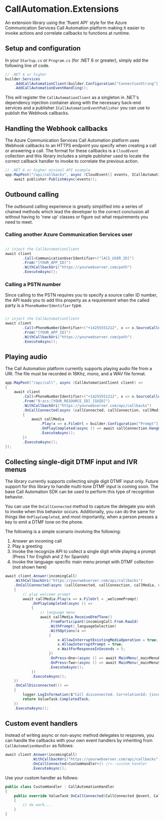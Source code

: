 # CallAutomation.Extensions

An extension library using the 'fluent API' style for the Azure Communication Services Call Automation platform making it easier to invoke actions and correlate callbacks to functions at runtime.

## Setup and configuration

In your `Startup.cs` or `Program.cs` (for .NET 6 or greater), simply add the following line of code.

```csharp
// .NET 6 or higher
builder.Services
    .AddCallAutomationClient(builder.Configuration["ConnectionString"])
    .AddCallAutomationEventHandling();
```

This will register the `CallAutomationClient` as a singleton in .NET's dependency injection container along with the necessary back-end services and a publisher `ICallAutomationEventPublisher` you can use to publish the Webhook callbacks.

## Handling the Webhook callbacks

The Azure Communication Services Call Automation platform uses Webhook callbacks to an HTTPS endpoint you specify when creating a call or answering a call. The format for these callbacks is a `CloudEvent` collection and this library includes a simple publisher used to locate the correct callback handler to invoke to correlate the previous action.

```csharp
// .NET 6 or higher minimal API example
app.MapPost("/api/callbacks", async (CloudEvent[] events, ICallAutomationEventPublisher publisher) => 
    await publisher.PublishAsync(events));
```

## Outbound calling

The outbound calling experience is greatly simplified into a series of chained methods which lead the developer to the correct conclusion all without having to 'new up' classes or figure out what requirements you need to meet.

### Calling another Azure Communication Services user

```csharp

// inject the CallAutomationClient
await client
        .Call<CommunicationUserIdentifier>("[ACS_USER_ID]")
        .From("[YOUR_APP_ID]")
        .WithCallbackUri("https://yourwebserver.com/path")
        .ExecuteAsync();
```

### Calling a PSTN number

Since calling to the PSTN requires you to specify a source caller ID number, the API leads you to add this property as a requirement when the called party is a `PhoneNumberIdentifier` type.

```csharp

// inject the CallAutomationClient
await client
        .Call<PhoneNumberIdentifier>("+14255551212", x => x.SourceCallerIdNumber = "+18005551212")
        .From("[YOUR_APP_ID]")
        .WithCallbackUri("https://yourwebserver.com/path")
        .ExecuteAsync();
```

## Playing audio

The Call Automation platform currently supports playing audio file from a URI. The file must be recorded in 16Khz, mono, and a WAV file format.

```csharp
app.MapPost("/api/call", async (CallAutomationClient client) =>
{
    await client
        .Call<PhoneNumberIdentifier>("+14255551212", x => x.SourceCallerIdNumber = "+18005551212")
        .From("8:acs:[YOUR_RESOURCE_ID]_[GUID]")
        .WithCallbackUri("https://yourwebserver.com/api/callbacks")
        .OnCallConnected(async (callConnected, callConnection, callMedia, callRecording) =>
        {
            await callMedia
                .Play(x => x.FileUrl = builder.Configuration["Prompt"])
                .OnPlayCompleted(async () => await callConnection.HangUpAsync())
                .ExecuteAsync();
        })
        .ExecuteAsync();
});
```

## Collecting single-digit DTMF input and IVR menus

The library currently supports collecting single digit DTMF input only. Future support for this library to handle multi-tone DTMF input is coming soon. The base Call Automation SDK can be used to perform this type of recognition behavior.

You can use the `OnCallConnected` method to capture the delegate you wish to invoke when this behavior occurs. Additionally, you can do the same for things like `OnPlayCompleted`, and most importantly, when a person presses a key to emit a DTMF tone on the phone.

The following is a simple scenario involving the following:

1. Answer an incoming call
2. Play a greeting
3. Invoke the recognize API to collect a single digit while playing a prompt (Press 1 for English and 2 for Spanish)
4. Invoke the language-specific main menu prompt with DTMF collection (not shown here)

```csharp
await client.Answer(incomingCall)
    .WithCallbackUri("https://yourwebserver.com/api/callbacks")
    .OnCallConnected(async (callConnected, callConnection, callMedia, callRecording) =>
    {
        // play welcome prompt
        await callMedia.Play(x => x.FileUrl = _welcomePrompt)
            .OnPlayCompleted(async () =>
            {
                // language menu
                await callMedia.ReceiveDtmfTone()
                    .FromParticipant(incomingCall.From.RawId)
                    .WithPrompt(_languageSelection)
                    .WithOptions(x =>
                    {
                        x.AllowInterruptExistingMediaOperation = true;
                        x.AllowInterruptPrompt = true;
                        x.WaitForResponseInSeconds = 5;
                    })
                    .OnPress<One>(async () => await MainMenu(_mainMenuEnglish))
                    .OnPress<Two>(async () => await MainMenu(_mainMenuSpanish))
                    .ExecuteAsync();
            })
            .ExecuteAsync();
    })
    .OnCallDisconnected(() =>
    {
        logger.LogInformation($"Call disconnected. CorrelationId: {incomingCall.CorrelationId}");
        return ValueTask.CompletedTask;
    })
    .ExecuteAsync();
```

## Custom event handlers

Instead of writing async or non-async method delegates to respones, you can handle the callbacks with your own event handlers by inheriting from `CallAutomationHandler` as follows:

```csharp
await client.Answer(incomingCall)
            .WithCallbackUri("https://yourwebserver.com/api/callbacks")
            .OnCallConnected<CustomHandler>() //<--custom handler
            .ExecuteAsync();
```

Use your custom handler as follows:

```csharp
public class CustomHandler : CallAutomationHandler
{
    public override ValueTask OnCallConnected(CallConnected @event, CallConnection callConnection, CallMedia callMedia, CallRecording callRecording)
    {
        // do work...
    }
}
```
